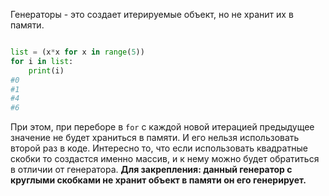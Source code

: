 Генераторы - это создает итерируемые объект, но не хранит их в памяти.
```python

list = (x*x for x in range(5))
for i in list:
	print(i)
#0
#1
#4
#6
```
При этом, при переборе в `for` с каждой новой итерацией предыдущее значение не будет храниться в памяти. И его нельзя использовать второй раз в коде. 
Интересно то, что если использовать квадратные скобки то создастся именно массив, и к нему можно будет обратиться в отличии от генератора.
**Для закрепления: данный генератор с круглыми скобками не хранит объект в памяти он его генерирует.** 

